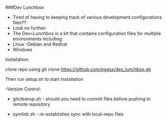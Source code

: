 ###Dev Lunchbox
- Tired of having to keeping track of various development configurations files??
- Look no further:
- The Dev=Lunchbox is a kit that contains configuration files for multiple environments including:
- Linux
-Debian and Redhat
- Windows

Installation:

clone repo using git clone https://github.com/pggsx/dev_lunchbox.git

Then run setup.sh to start installation

-Version Control:

- gitcleanup.sh - should you need to commit files before pushing to remote repository

- symlink.sh - re-establishes sync with local-repo files

